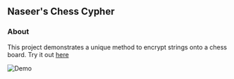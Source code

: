 ## Naseer's Chess Cypher
### About
This project demonstrates a unique method to encrypt strings onto a chess board. Try it out [here](https://naseer2426.github.io/Chess-Cypher/)

![Demo](images/demo.gif)